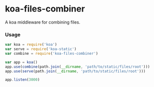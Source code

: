 # koa-files-combiner

A koa middleware for combining files.

### Usage

```javascript
var koa = require('koa')
var serve = require('koa-static')
var combine = require('koa-files-combiner')

var app = koa()
app.use(combine(path.join(__dirname, 'path/to/static/files/root')))
app.use(serve(path.join(__dirname, 'path/to/static/files/root')))

app.listen(3000)
```
